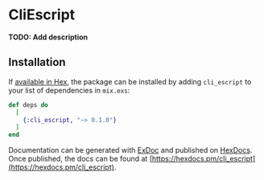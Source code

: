 # CliEscript

**TODO: Add description**

## Installation

If [available in Hex](https://hex.pm/docs/publish), the package can be installed
by adding `cli_escript` to your list of dependencies in `mix.exs`:

```elixir
def deps do
  [
    {:cli_escript, "~> 0.1.0"}
  ]
end
```

Documentation can be generated with [ExDoc](https://github.com/elixir-lang/ex_doc)
and published on [HexDocs](https://hexdocs.pm). Once published, the docs can
be found at [https://hexdocs.pm/cli_escript](https://hexdocs.pm/cli_escript).

